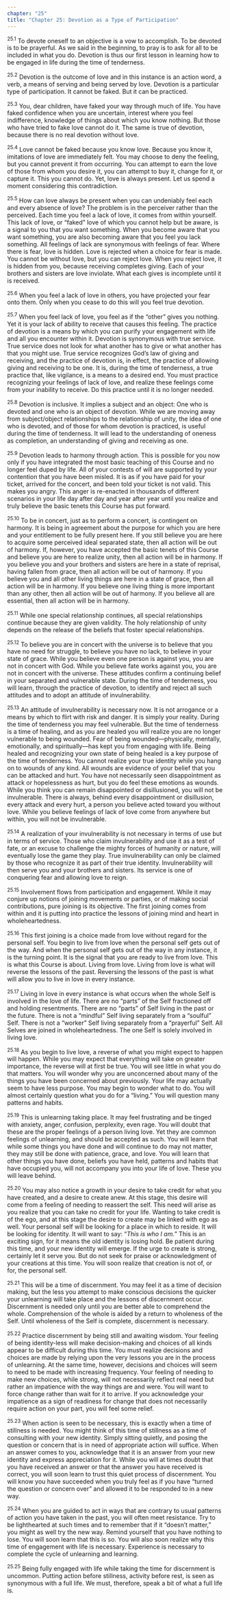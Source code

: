 ```yaml
---
chapter: "25"
title: "Chapter 25: Devotion as a Type of Participation"
---
```


<sup>25.1</sup> To devote oneself to an objective is a vow to
accomplish. To be devoted is to be prayerful. As we said in the
beginning, to pray is to ask for all to be included in what you do.
Devotion is thus our first lesson in learning how to be engaged in life
during the time of tenderness. 

<sup>25.2</sup> Devotion is the outcome of love and in this instance is
an action word, a verb, a means of serving and being served by love.
Devotion is a particular type of participation. It cannot be faked. But
it can be practiced. 

<sup>25.3</sup> You, dear children, have faked your way through much of
life. You have faked confidence when you are uncertain, interest where
you feel indifference, knowledge of things about which you know nothing.
But those who have tried to fake love cannot do it. The same is true of
devotion, because there is no real devotion without love.

<sup>25.4</sup> Love cannot be faked because you know love. Because you
know it, imitations of love are immediately felt. You may choose to deny
the feeling, but you cannot prevent it from occurring. You can attempt
to earn the love of those from whom you desire it, you can attempt to
buy it, change for it, or capture it. This you cannot do. Yet, love is
always present. Let us spend a moment considering this contradiction.

<sup>25.5</sup> How can love always be present when you can undeniably
feel each and every absence of love? The problem is in the perceiver
rather than the perceived. Each time you feel a lack of love, it comes
from within yourself. This lack of love, or “faked” love of which you
cannot help but be aware, is a signal to you that you want something.
When you become aware that you want something, you are also becoming
aware that you feel you lack something. All feelings of lack are
synonymous with feelings of fear. Where there is fear, love is hidden.
Love is rejected when a choice for fear is made. You cannot be without
love, but you can reject love. When you reject love, it is hidden from
you, because receiving completes giving. Each of your brothers and
sisters are love inviolate. What each gives is incomplete until it is
received. 

<sup>25.6</sup> When you feel a lack of love in others, you have
projected your fear onto them. Only when you cease to do this will you
feel true devotion.

<sup>25.7</sup> When you feel lack of love, you feel as if the “other”
gives you nothing. Yet it is your lack of ability to receive that causes
this feeling. The practice of devotion is a means by which you can
purify your engagement with life and all you encounter within it.
Devotion is synonymous with true service. True service does not look for
what another has to give or what another has that you might use. True
service recognizes God’s law of giving and receiving, and the practice
of devotion is, in effect, the practice of allowing giving and receiving
to be one. It is, during the time of tenderness, a true practice that,
like vigilance, is a means to a desired end. You must practice
recognizing your feelings of lack of love, and realize these feelings
come from your inability to receive. Do this practice until it is no
longer needed.

<sup>25.8</sup> Devotion is inclusive. It implies a subject and an
object: One who is devoted and one who is an object of devotion. While
we are moving away from subject/object relationships to the relationship
of unity, the idea of one who is devoted, and of those for whom devotion
is practiced, is useful during the time of tenderness. It will lead to
the understanding of oneness as completion, an understanding of giving
and receiving as one. 

<sup>25.9</sup> Devotion leads to harmony through action. This is
possible for you now only if you have integrated the most basic teaching
of this Course and no longer feel duped by life. All of your contests of
will are supported by your contention that you have been misled. It is
as if you have paid for your ticket, arrived for the concert, and been
told your ticket is not valid. This makes you angry. This anger is
re-enacted in thousands of different scenarios in your life day after
day and year after year until you realize and truly believe the basic
tenets this Course has put forward. 

<sup>25.10</sup> To be in concert, just as to perform a concert, is
contingent on harmony. It is being in agreement about the purpose for
which you are here and your entitlement to be fully present here. If you
still believe you are here to acquire some perceived ideal separated
state, then all action will be out of harmony.  If, however, you have
accepted the basic tenets of this Course and believe you are here to
realize unity, then all action will be in harmony. If you believe you
and your brothers and sisters are here in a state of reprisal, having
fallen from grace, then all action will be out of harmony. If you
believe you and all other living things are here in a state of grace,
then all action will be in harmony. If you believe one living thing is
more important than any other, then all action will be out of harmony.
If you believe all are essential, then all action will be in harmony. 

<sup>25.11</sup> While one special relationship continues, all special
relationships continue because they are given validity. The holy
relationship of unity depends on the release of the beliefs that foster
special relationships. 

<sup>25.12</sup> To believe you are in concert with the universe is to
believe that you have no need for struggle, to believe you have no lack,
to believe in your state of grace. While you believe even one person is
against you, you are not in concert with God. While you believe fate
works against you, you are not in concert with the universe. These
attitudes confirm a continuing belief in your separated and vulnerable
state.  During the time of tenderness, you will learn, through the
practice of devotion, to identify and reject all such attitudes and to
adopt an attitude of invulnerability. 

<sup>25.13</sup> An attitude of invulnerability is necessary now. It is
not arrogance or a means by which to flirt with risk and danger. It is
simply your reality. During the time of tenderness you may feel
vulnerable. But the time of tenderness is a time of healing, and as you
are healed you will realize you are no longer vulnerable to being
wounded. Fear of being wounded—physically, mentally, emotionally, and
spiritually—has kept you from engaging with life. Being healed and
recognizing your own state of being healed is a key purpose of the time
of tenderness. You cannot realize your true identity while you hang on
to wounds of any kind. All wounds are evidence of your belief that you
can be attacked and hurt.  You have not necessarily seen disappointment
as attack or hopelessness as hurt, but you do feel these emotions as
wounds. While you think you can remain disappointed or disillusioned,
you will not be invulnerable.  There is always, behind every
disappointment or disillusion, every attack and every hurt, a person you
believe acted toward you without love. While you believe feelings of
lack of love come from anywhere but within, you will not be
invulnerable. 

<sup>25.14</sup> A realization of your invulnerability is not necessary
in terms of use but in terms of service. Those who claim invulnerability
and use it as a test of fate, or an excuse to challenge the mighty
forces of humanity or nature, will eventually lose the game they play.
True invulnerability can only be claimed by those who recognize it as
part of their true identity.  Invulnerability will then serve you and
your brothers and sisters. Its service is one of conquering fear and
allowing love to reign.

<sup>25.15</sup> Involvement flows from participation and engagement.
While it may conjure up notions of joining movements or parties, or of
making social contributions, pure joining is its objective. The first
joining comes from within and it is putting into practice the lessons of
joining mind and heart in wholeheartedness. 

<sup>25.16</sup> This first joining is a choice made from love without
regard for the personal self. You begin to live from love when the
personal self gets out of the way. And when the personal self gets out
of the way in any instance, it is the turning point. It is the signal
that you are ready to live from love. This is what this Course is about.
Living from love. Living from love is what will reverse the lessons of
the past.  Reversing the lessons of the past is what will allow you to
live in love in every instance. 

<sup>25.17</sup> Living in love in every instance is what occurs when
the whole Self is involved in the love of life. There are no “parts” of
the Self fractioned off and holding resentments. There are no “parts” of
Self living in the past or the future. There is not a “mindful” Self
living separately from a “soulful” Self. There is not a “worker” Self
living separately from a “prayerful” Self. All Selves are joined in
wholeheartedness. The one Self is solely involved in living love. 

<sup>25.18</sup> As you begin to live love, a reverse of what you might
expect to happen will happen. While you may expect that everything will
take on greater importance, the reverse will at first be true. You will
see little in what you do that matters. You will wonder why you are
unconcerned about many of the things you have been concerned about
previously. Your life may actually seem to have less purpose. You may
begin to wonder what to do. You will almost certainly question what you
do for a “living.” You will question many patterns and habits. 

<sup>25.19</sup> This is unlearning taking place. It may feel
frustrating and be tinged with anxiety, anger, confusion, perplexity,
even rage. You will doubt that these are the proper feelings of a person
living love. Yet they are common feelings of unlearning, and should be
accepted as such.  You will learn that while some things you have done
and will continue to do may not matter, they may still be done with
patience, grace, and love. You will learn that other things you have
done, beliefs you have held, patterns and habits that have occupied you,
will not accompany you into your life of love. These you will leave
behind. 

<sup>25.20</sup> You may also notice a growth in your desire to take
credit for what you have created, and a desire to create anew. At this
stage, this desire will come from a feeling of needing to reassert the
self. This need will arise as you realize that you can take no credit
for your life. Wanting to take credit is of the ego, and at this stage
the desire to create may be linked with ego as well. Your personal self
will be looking for a place in which to reside. It will be looking for
identity.  It will want to say: “*This is who I am.*” This is an
exciting sign, for it means the old identity is losing hold. Be patient
during this time, and your new identity will emerge. If the urge to
create is strong, certainly let it serve you. But do not seek for praise
or acknowledgment of your creations at this time. You will soon realize
that creation is not of, or for, the personal self. 

<sup>25.21</sup> This will be a time of discernment. You may feel it as
a time of decision making, but the less you attempt to make conscious
decisions the quicker your unlearning will take place and the lessons of
discernment occur.  Discernment is needed only until you are better able
to comprehend the whole. Comprehension of the whole is aided by a return
to wholeness of the Self. Until wholeness of the Self is complete,
discernment is necessary. 

<sup>25.22</sup> Practice discernment by being still and awaiting
wisdom.  Your feeling of being identity-less will make decision-making
and choices of all kinds appear to be difficult during this time. You
must realize decisions and choices are made by relying upon the very
lessons you are in the process of unlearning. At the same time, however,
decisions and choices will seem to need to be made with increasing
frequency. Your feeling of needing to make new choices, while strong,
will not necessarily reflect real need but rather an impatience with the
way things are and were. You will want to force change rather than wait
for it to arrive. If you acknowledge your impatience as a sign of
readiness for change that does not necessarily require action on your
part, you will feel some relief. 

<sup>25.23</sup> When action is seen to be necessary, this is exactly
when a time of stillness is needed. You might think of this time of
stillness as a time of consulting with your new identity. Simply sitting
quietly, and posing the question or concern that is in need of
appropriate action will suffice. When an answer comes to you,
acknowledge that it is an answer from your new identity and express
appreciation for it. While you will at times doubt that you have
received an answer or that the answer you have received is correct, you
will soon learn to trust this quiet process of discernment. You will
know you have succeeded when you truly feel as if you have “turned the
question or concern over” and allowed it to be responded to in a new
way. 

<sup>25.24</sup> When you are guided to act in ways that are contrary to
usual patterns of action you have taken in the past, you will often meet
resistance. Try to be lighthearted at such times and to remember that if
it “doesn’t matter,” you might as well try the new way. Remind yourself
that you have nothing to lose. You will soon learn that this is so. You
will also soon realize why this time of engagement with life is
necessary. Experience is necessary to complete the cycle of unlearning
and learning. 

<sup>25.25</sup> Being fully engaged with life while taking the time for
discernment is uncommon. Putting action before stillness, activity
before rest, is seen as synonymous with a full life. We must, therefore,
speak a bit of what a full life is.

